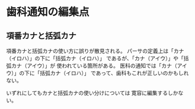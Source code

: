 # 歯科通知の編集点

## 項番カナと括弧カナ

 項番カナと括弧カナの使い方に誤りが散見される。
 パーサの定義上は「カナ（イロハ）」の下に「括弧カナ（イロハ）」
 であるが、「カナ（アイウ）」や「括弧カナ（アイウ）」が
 使われている箇所がある。
 医科の通知では「カナ（アイウ）」の下に「括弧カナ（イロハ）」
 であって、歯科もこれが正しいのかもしれない。

 いずれにしてもカナと括弧カナの使い分けについては
 寛容に編集するしかない。